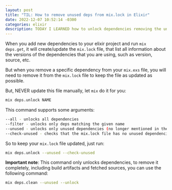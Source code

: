 ```yaml
---
layout: post
title: "TIL: How to remove unused deps from mix.lock in Elixir"
date: 2022-12-07 10:52:14 -0300
categories: elixir
description: TODAY I LEARNED how to unlock dependencies removing the unused ones from your mix.lock file
---
```


When you add new dependencies to your elixir project and run `mix deps.get`, it will create/update the `mix.lock` file, that list all information about the versions of the dependencies that you are using, such as version, source, etc.

But when you remove a specific dependency from your `mix.exs` file, you will need to remove it from the `mix.lock` file to keep the file as updated as possible.

But, NEVER update this file manually, let `mix` do it for you:

```bash
mix deps.unlock NAME
```

This command supports some arguments:

```bash
--all - unlocks all dependencies
--filter - unlocks only deps matching the given name
--unused - unlocks only unused dependencies (no longer mentioned in the mix.exs file)
--check-unused - checks that the mix.lock file has no unused dependencies. This is useful in pre-commit hooks and CI scripts if you want to reject contributions with extra dependencies
```

So to keep your `mix.lock` file updated, just run:

```bash
mix deps.unlock --unused --check-unused
```
**Important note**: This command only unlocks dependencies, to remove it completely, including build artifacts and fetched sources, you can use the following command:

```bash
mix deps.clean --unused --unlock
```
